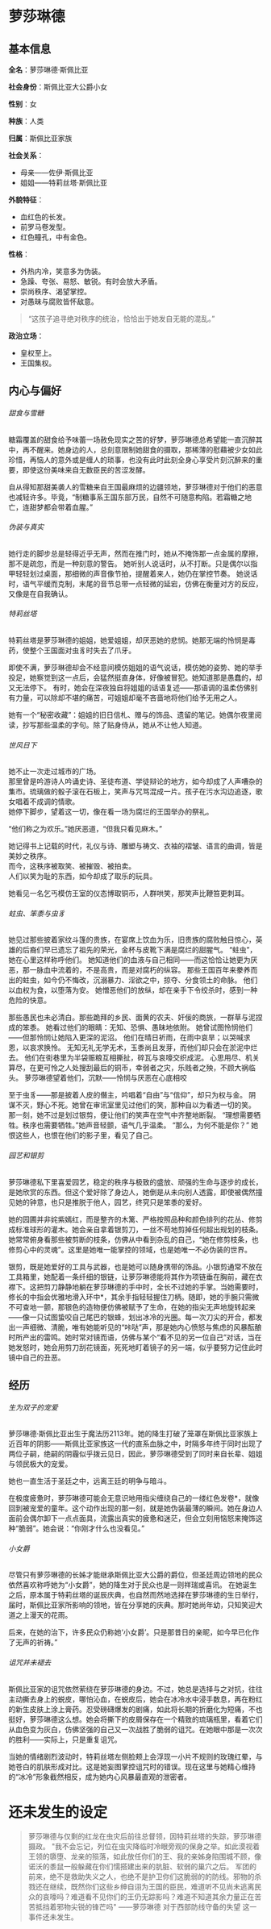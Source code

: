 # 萝莎琳德
## 基本信息
**全名**：萝莎琳德·斯佩比亚

**社会身份**：斯佩比亚大公爵小女

**性别**：女

**种族**：人类

**归属**：斯佩比亚家族

**社会关系**：
- 母亲——佐伊·斯佩比亚
- 姐姐——特莉丝塔·斯佩比亚

**外貌特征**：
- 血红色的长发。
- 前罗马卷发型。
- 红色瞳孔，中有金色。

**性格**：
- 外热内冷，笑意多为伪装。
- 急躁、夸张、易怒、敏锐。有时会放大矛盾。
- 崇尚秩序、渴望掌控。
- 对愚昧与腐败皆怀敌意。
>“这孩子追寻绝对秩序的统治，恰恰出于她发自无能的混乱。”

**政治立场**：
- 皇权至上。
- 王国集权。
## 内心与偏好
###### 甜食与雪糖
糖霜覆盖的甜食给予味蕾一场赦免现实之苦的好梦，萝莎琳德总希望能一直沉醉其中，再不醒来。她身边的人，总刻意限制她甜食的摄取，那稀薄的慰藉被少女如此珍惜，再恼人的意外或是缠人的琐事，也没有此时此刻全身心享受片刻沉醉来的重要，即使这份美味来自无数臣民的苦涩发酵。

自从得知那甜美袭人的雪糖来自王国最麻烦的边疆领地，萝莎琳德对于他们的恶意也减轻许多。毕竟，“制糖事系王国东部万民，自然不可随意构陷。若霜糖之地亡，连甜梦都会带着血腥。”
###### 伪装与真实
她行走的脚步总是轻得近乎无声，然而在推门时，她从不掩饰那一点金属的摩擦，那不是疏忽，而是一种刻意的警告。
她听别人说话时，从不打断。只是偶尔以指甲轻轻划过桌面，那细微的声音像节拍，提醒着来人，她仍在掌控节奏。
她说话时，语气平缓而克制，末尾的音节总带一点轻微的延宕，仿佛在衡量对方的反应，又像是在自我确认。
###### 特莉丝塔
特莉丝塔是萝莎琳德的姐姐，她爱姐姐，却厌恶她的悲悯。她那无端的怜悯是毒药，使整个王国面对虫豸时失去了爪牙。

即使不满，萝莎琳德却会不经意间模仿姐姐的语气说话，模仿她的姿势、她的举手投足，她察觉到这一点后，会猛然挺直身体，好像被冒犯。她知道那是愚蠢的，却又无法停下。 有时，她会在深夜独自将姐姐的话语复述——那语调的温柔仿佛别有力量，可以除却不堪的痛苦，可姐姐却毫不吝啬地将他们给予无用之人。

她有一个“秘密收藏”：姐姐的旧日信札、赠与的饰品、遗留的笔记。她偶尔夜里阅读，抄写那些温柔的字句。除了贴身侍从，她从不让他人知道。
###### 世风日下
她不止一次走过城市的广场。  
那里曾是吟游诗人吟诵史诗、圣徒布道、学徒辩论的地方，如今却成了人声嘈杂的集市。琉璃做的骰子滚在石板上，笑声与咒骂混成一片。孩子在污水沟边追逐，歌女唱着不成调的情歌。  
她停下脚步，望着这一切，像在看一场为腐烂的王国举办的祭礼。

“他们称之为欢乐。”她厌恶道，“但我只看见麻木。”

她记得书上记载的时代，礼仪与诗、雕塑与祷文、衣袖的褶皱、语言的曲调，皆是美妙之秩序。  
而今，这秩序被取笑、被摧毁、被拍卖。  
人们以笑为耻的东西，如今却成了取乐的玩具。  

她看见一名乞丐模仿王室的仪态博取铜币，人群哄笑，那笑声比鞭笞更刺耳。
###### 蛀虫、笨黍与虫豸
她见过那些披着家纹斗篷的贵族，在宴席上饮血为乐，旧贵族的腐败触目惊心，英雄的后裔们早已遗忘了祖先的荣光，金杯与皮靴下满是腐烂的甜腥气。 
“蛀虫”，她在心里这样称呼他们。
她知道他们的血液与自己相同——而这恰恰让她更为厌恶，那一脉血中流着的，不是高贵，而是对腐朽的纵容。
那些王国百年来豢养而出的蛀虫，如今仍不悔改，沉溺暴力、淫欲之中，掠夺、分食领土的命脉。
他们以血权为食，以堕落为安。
她憎恶他们的放纵，却在亲手下令绞杀时，感到一种危险的快意。

那些愚民也未必清白。那些跪拜的乡民、面黄的农夫、奸佞的商旅，一群草与泥捏成的笨黍。
她看过他们的眼睛：无知、恐惧、愚昧地依附。
她曾试图怜悯他们——但那怜悯让她陷入更深的泥沼。
他们在晴日祈雨，在雨中哀旱；以哭喊求恩，以哀求换怜。
无知无礼无学无术，玉黍尚且发芽，而他们却只会在淤泥中烂去。
他们在街巷里为半袋赈粮互相撕扯，碎瓦与哀嚎交织成泥。
心思用尽、机关算尽，在更可怜之人处搜刮最后的铜币，幸弱者之灾，乐贱者之殃，不顾大祸临头。
萝莎琳德望着他们，沉默——怜悯与厌恶在心底相咬

至于虫豸——那是披着人皮的僭主，吟唱着“自由”与“信仰”，却只为权与金。
阴谋不灭，野心不死。她曾在审讯室里见过他们的笑，那种自以为看透一切的笑。
那一刻，她不过是划过银剪，便让他们的笑声在空气中齐整地断裂。
“理想需要牺牲。秩序也需要牺牲。”她声音轻颤，语气几乎温柔。
“那么，为何不能是你？”
她恨这些人，也恨在他们的影子里，看见了自己。
###### 园艺和银剪
萝莎琳德私下里喜爱园艺，稳定的秩序与极致的盛放、顽强的生命与逐步的成长，是她欣赏的东西。但这个爱好除了身边人，她倒是从未向别人透露，即使被偶然撞见她的钟意，也只是推脱于他人，园艺，终究只是笨黍的爱好。

她的园圃并非姹紫嫣红，而是整齐的木篱、严格按照品种和颜色排列的花丛、修剪成标准球形的灌木。她会亲自拿着银剪刀，一丝不苟地剪掉任何超出规划的枝条。她常常俯身看那些被剪断的枝条，仿佛从中看到杂乱的自己，“她在修剪枝条，也修剪心中的灵魂”。这里是她唯一能掌控的领域，也是她唯一不必伪装的世界。

银剪，既是她爱好的工具与武器，也是她可以随身携带的饰品。小银剪通常不放在工具箱里，她配着一条纤细的银链，让萝莎琳德能将其作为项链垂在胸前，藏在衣襟下。这把剪刀静静地躺在萝莎琳德的手中时，全长不过她的手掌。当她需要时，​​修长的中指会优雅地滑入环中​*，其余手指轻轻握住刀柄。随即，她的手腕只需微不可查地一颤，那银色的造物便仿佛被赋予了生命，在她的指尖无声地旋转起来——像一只试图蛰咬自己尾巴的银蜂，划出冰冷的光圈。每一次刀尖的开合，都发出一声细微、清脆，唯有她能听见的“咔哒”声，那是她内心愤怒与焦虑的风暴酝酿时所产出的雷鸣。她时常对镜而语，仿佛与某个“看不见的另一位自己”对话，当在她发怒时，她会用剪刀刮花镜面，死死地盯着镜子的另一端，似乎要努力记住此时镜中自己的丑恶。
## 经历
###### 生为双子的宠爱
萝莎琳德·斯佩比亚出生于魔法历2113年。她的降生打破了笼罩在斯佩比亚家族上近百年的阴影——斯佩比亚家族这一代的直系血脉之中，时隔多年终于同时出现了两位子嗣，绝嗣的阴霾似乎拨云见日，因此，萝莎琳德受到了同时来自长辈、姐姐与领民极大的宠爱。

她也一直生活于圣廷之中，远离王廷的明争与暗斗。

在极度疲惫时，萝莎琳德可能会无意识地​​用指尖缠绕自己的一缕红色发卷​*，就像回到被宠爱的童年。这个动作出现的那一刻，就是她伪装最薄的瞬间。她在身边人面前会偶尔卸下一点点面具，流露出真实的疲惫和迷茫，但会立刻用恼怒来掩饰这种“脆弱”。她会说：“你刚才什么也没看见。”
###### 小女爵
尽管只有萝莎琳德的长姊才能继承斯佩比亚大公爵的爵位，但圣廷周边领地的民众依然喜欢称呼她为“小女爵”，她的降生对于民众也是一则祥瑞或喜讯。
在她诞生之后，原本属于特莉丝塔的诞辰庆典，也自然而然地选择在萝莎琳德的生日举行，届时，斯佩比亚家所影响的领地，皆在分享她的庆典。那时她尚年幼，只知笑迎大道之上漫天的花雨。

后来，在她的治下，许多民众仍称她‘小女爵’。只是那昔日的亲昵，如今早已化作了无声的祈祷。”
###### 诅咒并未褪去
斯佩比亚家的诅咒依然萦绕在萝莎琳德的身边。不过，她总是选择与之对抗，往往主动撕去身上的蜕皮，哪怕沁血，在蜕皮后，她会在冰冷水中浸手数息，再在粉红的新生皮肤上涂上膏药。忍受磅礴爆发的剧痛，如此将长期的折磨化为短痛，不也挺好，萝莎琳德这么想。她会将撕下的皮屑保存在一个精致的琉璃瓶里，看着它们从血色变为灰白，仿佛坚强的自己又一次战胜了脆弱的诅咒。在她眼中那是一次次的胜利——实际上，只是重复诅咒。

当她的情绪剧烈波动时，特莉丝塔左侧脸颊上会浮现一小片​不规则的玫瑰红晕​​，与她苍白的肌肤形成对比。这是她妄图掌控诅咒时的错误。现在这里与她精心维持的“冰冷”形象截然相反，成为她内心风暴最直观的泄密者。
# 还未发生的设定
>萝莎琳德与仅剩的红龙在虫灾后前往总督领，因特莉丝塔的失踪，萝莎琳德摄政。
>"我不会忘记，列位在虫灾降临时冷眼旁观的保身之举。如此漠视着王领的隳堕、龙亲的殒落，如此放任你们的王、我的亲姊身陷围城不顾，像诺沃的黍鼠一般躲藏在你们懦搭建出来的肮脏、软弱的巢穴之后。
>军团的前来，绝不是救助失义之人，也绝不是护卫你们这脆弱的的防线。邪物的杀戮还在继续，既然你们这些乡绅自诩为王国的臣民，难道听不见尚未逃离民众的哀嚎吗？难道看不见你们的王仍无踪影吗？难道不知道其余力量正在苦苦抵挡着邪物尖锐的锋芒吗"
>																			——萝莎琳德
>																	对于西部防线守备的失望
>这一事件还未发生。
